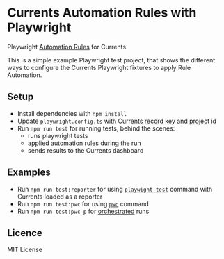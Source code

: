 # Currents Automation Rules with Playwright

Playwright [Automation Rules](https://docs.currents.dev/guides/automation-rules) for Currents.

This is a simple example Playwright test project, that shows the different ways to configure the Currents Playwright fixtures to apply Rule Automation.


## Setup

- Install dependencies with `npm install`
- Update `playwright.config.ts` with Currents [record key](https://docs.currents.dev/guides/record-key) and [project id](https://docs.currents.dev/dashboard/projects/project-settings)
- Run `npm run test` for running tests, behind the scenes:
  - runs playwright tests
  - applied automation rules during the run
  - sends results to the Currents dashboard

## Examples

- Run `npm run test:reporter` for using [`playwight test`](https://docs.currents.dev/getting-started/playwright/you-first-playwright-run#using-reporter-configuration) command with Currents loaded as a reporter
- Run `npm run test:pwc` for using [`pwc`](https://docs.currents.dev/getting-started/playwright/you-first-playwright-run#using-the-cli) command
- Run `npm run test:pwc-p` for [orchestrated](https://docs.currents.dev/guides/parallelization-guide/pw-parallelization/playwright-orchestration) runs

## Licence

MIT License